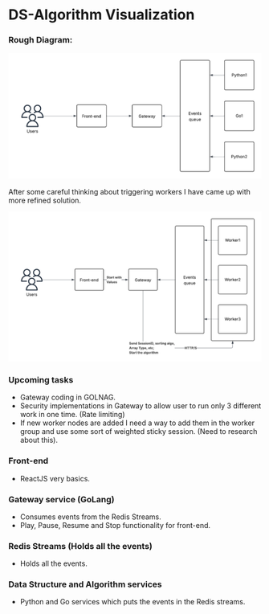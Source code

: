 # DS-Algorithm Visualization

### Rough Diagram:
![Architecture](./assets/v001.png)

After some careful thinking about triggering workers I have came up with more refined solution.

![Architecture-v2](./assets/v002.png)

### Upcoming tasks
- Gateway coding in GOLNAG.
- Security implementations in Gateway to allow user to run only 3 different work in one time. (Rate limiting)
- If new worker nodes are added I need a way to add them in the worker group and use some sort of weighted sticky session. (Need to research about this).

### Front-end
- ReactJS very basics.

### Gateway service (GoLang)
- Consumes events from the Redis Streams.
- Play, Pause, Resume and Stop functionality for front-end.

### Redis Streams (Holds all the events)
- Holds all the events.

### Data Structure and Algorithm services
- Python and Go services which puts the events in the Redis streams.


